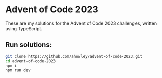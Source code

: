 # Advent of Code 2023

These are my solutions for the Advent of Code 2023 challenges, written using TypeScript.

## Run solutions:

```bash
git clone https://github.com/ahowley/advent-of-code-2023.git
cd advent-of-code-2023
npm i
npm run dev
```
